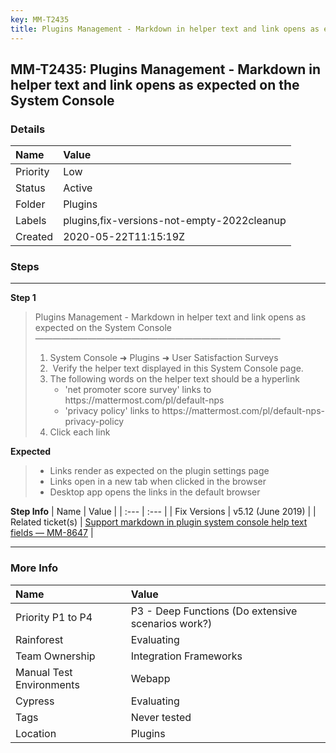```yaml
---
key: MM-T2435
title: Plugins Management - Markdown in helper text and link opens as expected on the System Console
---
```


## MM-T2435: Plugins Management - Markdown in helper text and link opens as expected on the System Console

### Details

| Name     | Value                                      |
| :------- | :----------------------------------------- |
| Priority | Low                                        |
| Status   | Active                                     |
| Folder   | Plugins                                    |
| Labels   | plugins,fix-versions-not-empty-2022cleanup |
| Created  | 2020-05-22T11:15:19Z                       |

### Steps

<hr/>

**Step 1**

> <article>Plugins Management - Markdown in helper text and link opens as expected on the System Console<br>————————————————————————————<ol><li>System Console ➜ Plugins ➜ User Satisfaction Surveys</li><li>&nbsp;Verify the helper text displayed in this System Console page.</li><li>The following words on the helper text should be a hyperlink<ul><li>'net promoter score survey' links to https://mattermost.com/pl/default-nps</li><li>'privacy policy' links to https://mattermost.com/pl/default-nps-privacy-policy</li></ul></li><li>Click each link</li></ol></article>

**Expected**

> <article><ul><li>Links render as expected on the plugin settings page</li><li>Links open in a new tab when clicked in the browser</li><li>Desktop app opens the links in the default browser</li></ul></article>

**Step Info**
| Name | Value |
| :--- | :--- |
| Fix Versions | v5.12 (June 2019) |
| Related ticket(s) | <a href="https://mattermost.atlassian.net/browse/MM-8647">Support markdown in plugin system console help text fields — MM-8647</a> |

<hr/>

### More Info

| Name                     | Value                                              |
| :----------------------- | :------------------------------------------------- |
| Priority P1 to P4        | P3 - Deep Functions (Do extensive scenarios work?) |
| Rainforest               | Evaluating                                         |
| Team Ownership           | Integration Frameworks                             |
| Manual Test Environments | Webapp                                             |
| Cypress                  | Evaluating                                         |
| Tags                     | Never tested                                       |
| Location                 | Plugins                                            |
